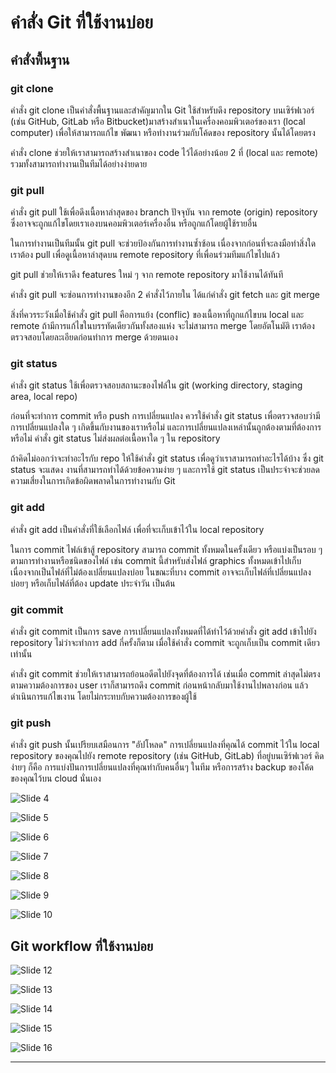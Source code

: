 # คำสั่ง Git ที่ใช้งานบ่อย

## คำสั่งพื้นฐาน

### git clone 

คำสั่ง git clone เป็นคำสั่งพื้นฐานและสำคัญมากใน Git ใช้สำหรับดึง repository บนเซิร์ฟเวอร์ (เช่น GitHub, GitLab หรือ Bitbucket)มาสร้างสำเนาในเครื่องคอมพิวเตอร์ของเรา (local computer) เพื่อให้สามารถแก้ไข พัฒนา หรือทำงานร่วมกับโค้ดของ repository นั้นได้โดยตรง

คำสั่ง clone ช่วยให้เราสามารถสร้างสำเนาของ code ไว้ได้อย่างน้อย 2 ที่ (local และ remote) รวมทั้งสามารถทำงานเป็นทีมได้อย่างง่ายดาย


### git pull
คำสั่ง git pull ใช้เพื่อดึงเนื้อหาล่าสุดของ branch ปัจจุบัน จาก remote (origin) repository ซึ่งอาจจะถูกแก้ไขโดยเราเองบนคอมพิวเตอร์เครื่องอื่น หรือถูกแก้โดยผู้ใช้รายอื่น

ในการทำงานเป็นทีมนั้น git pull จะช่วยป้องกันการทำงานซ้ำซ้อน เนื่องจากก่อนที่จะลงมือทำสิ่งใด เราต้อง pull เพื่อดูเนื้อหาล่าสุดบน remote repository ที่เพื่อนร่วมทีมแก้ไขไปแล้ว 

git pull ช่วยให้เราดึง features ใหม่ ๆ จาก remote repository มาใช้งานได้ทันที

คำสั่ง git pull จะซ่อนการทำงานของอีก 2 คำสั่งไว้ภายใน ได้แก่คำสั่ง  git fetch และ git merge 

สิ่งที่ควรระวังเมื่อใช้คำสั่ง git pull คือการแย้ง (conflic) ของเนื้อหาที่ถูกแก้ไขบน local และ remote ถ้ามีการแก้ไขในบรรทัดเดียวกันทั้งสองแห่ง จะไม่สามารถ merge โดยอัตโนมัติ เราต้องตรวจสอบโดยละเอียดก่อนทำการ merge ด้วยตนเอง 


### git status

คำสั่ง git status ใช้เพื่อตรวจสอบสถานะของไฟล์ใน git (working directory, staging area, local repo)

ก่อนที่จะทำการ commit หรือ push การเปลี่ยนแปลง ควรใช้คำสั่ง git status เพื่อตรวจสอบว่ามีการเปลี่ยนแปลงใด ๆ เกิดขึ้นกับงานของเราหรือไม่ และการเปลี่ยนแปลงเหล่านั้นถูกต้องตามที่ต้องการหรือไม่ คำสั่ง git status ไม่ส่งผลต่อเนื้อหาใด ๆ ใน repository

ถ้าคิดไม่ออกว่าจะทำอะไรกับ repo ให้ใช้คำสั่ง git status เพื่อดูว่าเราสามารถทำอะไรได้บ้าง ซึ่ง  git status จะแสดง งานที่สามารถทำได้ด้วยข้อความง่าย ๆ  และการใช้ git status เป็นประจำจะช่วยลดความเสี่ยงในการเกิดข้อผิดพลาดในการทำงานกับ Git

### git add

คำสั่ง git add เป็นคำสั่งที่ใช้เลือกไฟล์ เพื่อที่จะเก็บเข้าไว้ใน local repository  

ในการ commit ไฟล์เข้าสู้ repository สามารถ commit ทั้งหมดในครั้งเดียว หรือแบ่งเป็นรอบ ๆ ตามการทำงานหรือชนิดของไฟล์  เช่น commit นี้สำหรับส่งไฟล์ graphics ทั้งหมดเข้าไปเก็บ เนื่องจากเป็นไฟล์ที่ไม่ต้องเปลี่ยนแปลงบ่อย ในขณะที่บาง commit อาจจะเก็บไฟล์ที่เปลี่ยนแปลงบ่อยๆ หรือเก็บไฟล์ที่ต้อง update ประจำวัน เป็นต้น

### git commit

คำสั่ง git commit เป็นการ save การเปลี่ยนแปลงทั้งหมดที่ได้ทำไว้ด้วยคำสั่ง git add เข้าไปยัง repository ไม่ว่าจะทำการ add กี่ครั้งก็ตาม เมื่อใช้คำสั่ง commit จะถูกเก็บเป็น commit เดียวเท่านั้น

คำสั่ง git commit ช่วยให้เราสามารถย้อนอดีตไปยังจุดที่ต้องการได้ เช่นเมื่อ commit ล่าสุดไม่ตรงตามความต้องการของ user เราก็สามารถดึง commit ก่อนหน้ากลับมาใช้งานไปพลางก่อน แล้วดำเนินการแก้ไขเงาน โดยไม่กระทบกับความต้องการของผู้ใช้


### git push

คำสั่ง git push นั้นเปรียบเสมือนการ "อัปโหลด" การเปลี่ยนแปลงที่คุณได้ commit ไว้ใน local repository ของคุณไปยัง remote repository (เช่น GitHub, GitLab) ที่อยู่บนเซิร์ฟเวอร์ คิดง่ายๆ ก็คือ การแบ่งปันการเปลี่ยนแปลงที่คุณทำกับคนอื่นๆ ในทีม หรือการสร้าง backup ของโค้ดของคุณไว้บน cloud นั่นเอง





![Slide 4](./Favorite-Git-commands/Slide-04.PNG)

![Slide 5](./Favorite-Git-commands/Slide-05.PNG)

![Slide 6](./Favorite-Git-commands/Slide-06.PNG)

![Slide 7](./Favorite-Git-commands/Slide-07.PNG)

![Slide 8](./Favorite-Git-commands/Slide-08.PNG)

![Slide 9](./Favorite-Git-commands/Slide-09.PNG)

![Slide 10](./Favorite-Git-commands/Slide-10.PNG)


##  Git workflow ที่ใช้งานบ่อย


![Slide 12](./Favorite-Git-commands/Slide-12.PNG)

![Slide 13](./Favorite-Git-commands/Slide-13.PNG)

![Slide 14](./Favorite-Git-commands/Slide-14.PNG)

![Slide 15](./Favorite-Git-commands/Slide-15.PNG)

![Slide 16](./Favorite-Git-commands/Slide-16.PNG)

---